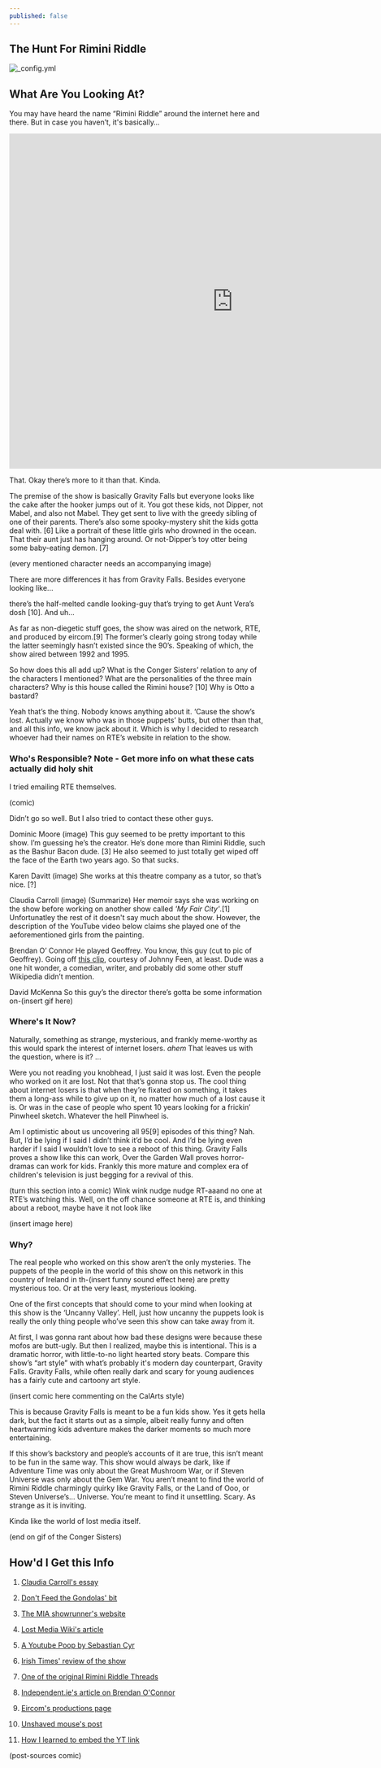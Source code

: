 ```yaml
---
published: false
---
```

## The Hunt For Rimini Riddle

![_config.yml]({{site.baseurl}}/images/rrfinal1.png)

## What Are You Looking At?
You may have heard the name “Rimini Riddle” around the internet here and there. But in case you haven’t, it's basically… 

<iframe width="879" height="659" src="https://www.youtube.com/embed/aj83EfAuAos" frameborder="0" allow="accelerometer; autoplay; encrypted-media; gyroscope; picture-in-picture" allowfullscreen></iframe>

That. Okay there’s more to it than that. Kinda. 


The premise of the show is basically Gravity Falls but everyone looks like the cake after the hooker jumps out of it. You got these kids, not Dipper, not Mabel, and also not Mabel. They get sent to live with the greedy sibling of one of their parents. There’s also some spooky-mystery shit the kids gotta deal with. [6] Like a portrait of these little girls who drowned in the ocean. That their aunt just has hanging around. Or not-Dipper’s toy otter being some baby-eating demon. [7]
    
(every mentioned character needs an accompanying image)

There are more differences it has from Gravity Falls. Besides everyone looking like...


there’s the half-melted candle looking-guy that’s trying to get Aunt Vera’s dosh [10]. And uh...


As far as non-diegetic stuff goes, the show was aired on the network, RTE, and produced by eircom.[9]  The former’s clearly going strong today while the latter seemingly hasn’t existed since the 90’s. Speaking of which, the show aired between 1992 and 1995.


So how does this all add up? What is the Conger Sisters’ relation to any of the characters I mentioned? What are the personalities of the three main characters? Why is this house called the Rimini house? [10] Why is Otto a bastard?


Yeah that’s the thing. Nobody knows anything about it. ‘Cause the show’s lost. Actually we know who was in those puppets’ butts, but other than that, and all this info, we know jack about it. Which is why I decided to research whoever had their names on RTE’s website in relation to the show.


### Who's Responsible? Note - Get more info on what these cats actually did holy shit

I tried emailing RTE themselves. 

(comic)

Didn’t go so well. But I also tried to contact these other guys.

Dominic Moore
(image)	This guy seemed to be pretty important to this show. I’m guessing he’s the creator. He’s done more than Rimini Riddle, such as the Bashur Bacon dude. [3] He also seemed to just totally get wiped off the face of the Earth two years ago. So that sucks.

Karen Davitt
(image) She works at this theatre company as a tutor, so that’s nice. [?]

Claudia Carroll
(image) (Summarize)
Her memoir says she was working on the show before working on another show called _'My Fair City'_.[1] Unfortunatley the rest of it doesn't say much about the show. However, the description of the YouTube video below claims she played one of the aeforementioned girls from the painting.

Brendan O’ Connor
He played Geoffrey. You know, this guy (cut to pic of Geoffrey). Going off [this clip](https://www.youtube.com/watch?v=FCrSTBRkqUY), courtesy of Johnny Feen, at least. Dude was a one hit wonder, a comedian, writer, and probably did some other stuff Wikipedia didn’t mention.

David McKenna
So this guy’s the director there’s gotta be some information on-(insert gif here)

### Where's It Now?
   Naturally, something as strange, mysterious, and frankly meme-worthy as this would spark the interest of internet losers. *ahem* That leaves us with the question, where is it? …

   Were you not reading you knobhead, I just said it was lost. Even the people who worked on it are lost. Not that that’s gonna stop us. The cool thing about internet losers is that when they’re fixated on something, it takes them a long-ass while to give up on it, no matter how much of a lost cause it is. Or was in the case of people who spent 10 years looking for a frickin’ Pinwheel sketch. Whatever the hell Pinwheel is.

   Am I optimistic about us uncovering all 95[9] episodes of this thing? Nah. But, I’d be lying if I said I didn’t think it’d be cool. And I’d be lying even harder if I said I wouldn’t love to see a reboot of this thing. Gravity Falls proves a show like this can work, Over the Garden Wall proves horror-dramas can work for kids. Frankly this more mature and complex era of children's television is just begging for a revival of this. 

(turn this section into a comic) Wink wink nudge nudge RT-aaand no one at RTE’s watching this. Well, on the off chance someone at RTE is, and thinking about a reboot, maybe have it not look like 

(insert image here)

### Why?
   The real people who worked on this show aren’t the only mysteries. The puppets of the people in the world of this show on this network in this country of Ireland in th-(insert funny sound effect here)
are pretty mysterious too. Or at the very least, mysterious looking.

   One of the first concepts that should come to your mind when looking at this show is the ‘Uncanny Valley’. Hell, just how uncanny the puppets look is really the only thing people who’ve seen this show can take away from it.

   At first, I was gonna rant about how bad these designs were because these mofos are butt-ugly. But then I realized, maybe this is intentional. This is a dramatic horror, with little-to-no light hearted story beats. Compare this show’s “art style” with what’s probably it's modern day counterpart, Gravity Falls. Gravity Falls, while often really dark and scary for young audiences has a fairly cute and cartoony art style. 

(insert comic here commenting on the CalArts style)

This is because Gravity Falls is meant to be a fun kids show. Yes it gets hella dark, but the fact it starts out as a simple, albeit really funny and often heartwarming kids adventure makes the darker moments so much more entertaining. 

If this show’s backstory and people’s accounts of it are true, this isn’t meant to be fun in the same way. This show would always be dark, like if Adventure Time was only about the Great Mushroom War, or if Steven Universe was only about the Gem War. You aren’t meant to find the world of Rimini Riddle charmingly quirky like Gravity Falls, or the Land of Ooo, or Steven Universe’s… Universe. You’re meant to find it unsettling. Scary. As strange as it is inviting.

Kinda like the world of lost media itself.

(end on gif of the Conger Sisters)

## How'd I Get this Info

1. [Claudia Carroll's essay](https://web.archive.org/web/20171205194055/http://www.rte.ie/tv50/essays/claudiacarroll.html)

2. [Don't Feed the Gondolas' bit](https://www.youtube.com/watch?v=FCrSTBRkqUY_)

3. [The MIA showrunner's website](http://dominicmoore.ie/index.php/about/)

4. [Lost Media Wiki's article](https://lostmediawiki.com/The_Rimini_Riddle_(partially_found_Irish_puppet_TV_series;_1992-1995))

5. [A Youtube Poop by Sebastian Cyr](https://www.youtube.com/watch?v=xxGzp9RYTZ8)

6. [Irish Times' review of the show](https://www.irishtimes.com/culture/rimini-riddle-1.38878)

7. [One of the original Rimini Riddle Threads](https://www.boards.ie/b/thread/2055385106)

8. [Independent.ie's article on Brendan O'Connor](https://www.independent.ie/ca/entertainment/television/still-goading-himself-with-a-very-sharp-stick-brendan-oconnor-is-back-on-our-screens-34712775.html)

9. [Eircom's productions page](http://homepage.eircom.net/~evalundin/productions.htm)

10. [Unshaved mouse's post](https://unshavedmouse.com/2018/03/22/rimini-riddle-like-someone-figured-out-how-to-film-a-nightmare/)

11. [How I learned to embed the YT link](https://help.planmill.com/help/documentation-guide/)

(post-sources comic)
